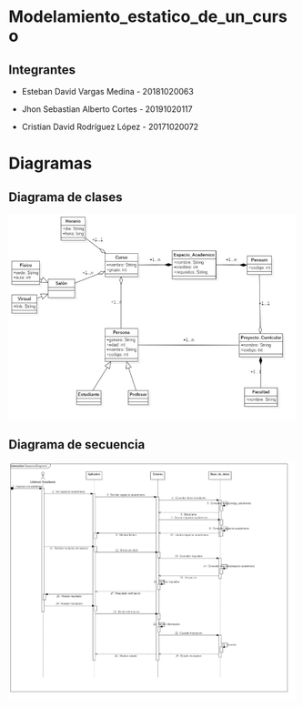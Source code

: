 # Modelamiento_estatico_de_un_curso

## Integrantes

  - Esteban David Vargas Medina - 20181020063

  - Jhon Sebastian Alberto Cortes - 20191020117

  - Cristian David Rodríguez López - 20171020072  

# Diagramas

## Diagrama de clases

![Clases](https://github.com/cristianrodriguez05/Modelamiento_estatico_curso/blob/main/Diagramas%20ejercicio%20cursos/modelamiento_clases_curso.jpg?raw=true)

## Diagrama de secuencia

![Secuencia](https://github.com/cristianrodriguez05/Modelamiento_estatico_curso/blob/main/Diagramas%20ejercicio%20cursos/diagrama_secuencia_curso.jpg)
